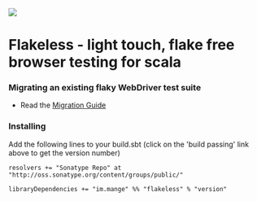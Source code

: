 <a href="https://travis-ci.org/alltonp/flakeless" target="_blank"><img src="https://travis-ci.org/alltonp/flakeless.png?branch=master"></a>


# Flakeless - light touch, flake free browser testing for scala


### Migrating an existing flaky WebDriver test suite
- Read the [Migration Guide](src/example/scala/im/mange/flakeless/examples/MigrationGuide.scala)



### Installing

Add the following lines to your build.sbt (click on the 'build passing' link above to get the version number)

    resolvers += "Sonatype Repo" at "http://oss.sonatype.org/content/groups/public/"

    libraryDependencies += "im.mange" %% "flakeless" % "version"


